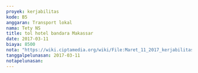 ```yaml
---
proyek: kerjabilitas
kode: B5
anggaran: Transport lokal
nama: Tety NS
title: tol hotel bandara Makassar
date: 2017-03-11
biaya: 8500
nota: "https://wiki.ciptamedia.org/wiki/File:Maret_11_2017_kerjabilitas_B5_tol_tety.jpg"
tanggalpelunasan: 2017-03-11
notapelunasan:
---
```

